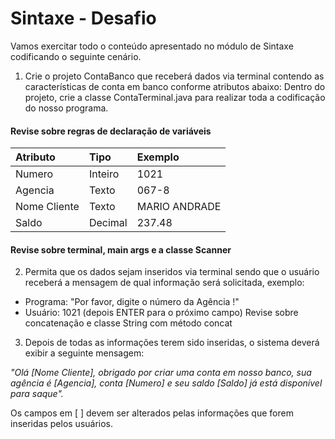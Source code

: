 # Sintaxe - Desafio

Vamos exercitar todo o conteúdo apresentado no módulo de Sintaxe codificando o seguinte cenário.

1. Crie o projeto ContaBanco que receberá dados via terminal contendo as características de conta em banco conforme atributos abaixo:
   Dentro do projeto, crie a classe ContaTerminal.java para realizar toda a codificação do nosso programa.

#### Revise sobre regras de declaração de variáveis

| Atributo   | Tipo       | Exemplo                           |
| :---------- | :--------- | :---------------------------------- |
| Numero | Inteiro | 1021 |
| Agencia | Texto | 067-8 |
| Nome Cliente | Texto | MARIO ANDRADE |
| Saldo | Decimal | 237.48 |

#### Revise sobre terminal, main args e a classe Scanner

2. Permita que os dados sejam inseridos via terminal sendo que o usuário receberá a mensagem de qual informação será solicitada, exemplo:
- Programa: "Por favor, digite o número da Agência !"
- Usuário: 1021 (depois ENTER para o próximo campo)
  Revise sobre concatenação e classe String com método concat
3. Depois de todas as informações terem sido inseridas, o sistema deverá exibir a seguinte mensagem:

_"Olá [Nome Cliente], obrigado por criar uma conta em nosso banco, sua agência é [Agencia], conta [Numero] e seu saldo [Saldo] já está disponível para saque"._

Os campos em [ ] devem ser alterados pelas informações que forem inseridas pelos usuários.